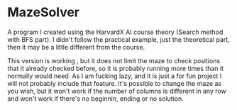 # MazeSolver
 A program I created using the HarvardX AI course theory (Search method with BFS part). I didn't follow the practical example, just the theoretical part, then it may be a little different from the course.

 This version is working , but it does not limit the maze to check positions that it already checked before, so it is probably running more times than it normally would need. As I am fucking lazy, and it is just a for fun project I will not probably include that feature. It's possible to change the maze as you wish, but it won't work if the number of columns is different in any row and won't work if there's no beginnin, ending or no solution.
